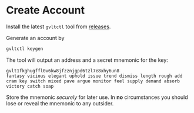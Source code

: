 # Create Account

Install the latest `gvltctl` tool from [releases](https://github.com/gevulotnetwork/gvltctl/releases).&#x20;

Generate an account by

```sh
gvltctl keygen
```

The tool will output an address and a secret mnemonic for the key:

```
gvlt1fkghugffl0v6kw8jfzznjgpd6tzl7e8xhy6un8
fantasy vicious elegant uphold issue trend dismiss length rough add cram key switch mixed pave argue monitor feel supply demand absorb victory catch soap
```

Store the mnemonic _securely_ for later use. In **no** circumstances you should lose or reveal the mnemonic to any outsider.


